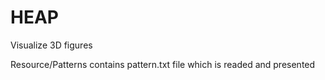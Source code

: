 # HEAP

Visualize 3D figures

Resource/Patterns contains pattern.txt file which is readed and presented
